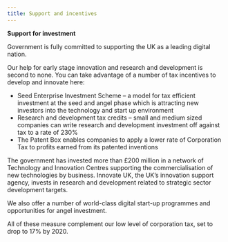 ```yaml
---
title: Support and incentives
---
```


**Support for investment**

Government is fully committed to supporting the UK as a leading digital nation. 

Our help for early stage innovation and research and development is second to none.  You can take advantage of a number of tax incentives to develop and innovate here:
 
- Seed Enterprise Investment Scheme – a model for tax efficient investment at the seed and angel phase which is attracting new investors into the technology and start up environment
- Research and development tax credits – small and medium sized companies can write research and development investment off against tax to a rate of 230%
- The Patent Box enables companies to apply a lower rate of Corporation Tax to profits earned from its patented inventions

The government has invested more than £200 million in a network of Technology and Innovation Centres supporting the commercialisation of new technologies by business. Innovate UK, the UK’s innovation support agency, invests in research and development related to strategic sector development targets.

We also offer a number of world-class digital start-up programmes and opportunities for angel investment. 

All of these measure complement our low level of corporation tax, set to drop to 17% by 2020.

